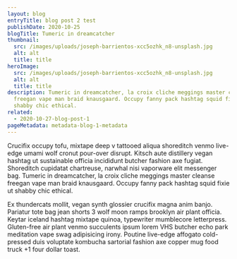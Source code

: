 ```yaml
---
layout: blog
entryTitle: blog post 2 test
publishDate: 2020-10-25
blogTitle: Tumeric in dreamcatcher
thumbnail:
  src: /images/uploads/joseph-barrientos-xcc5ozhk_n8-unsplash.jpg
  alt: alt
  title: title
heroImage:
  src: /images/uploads/joseph-barrientos-xcc5ozhk_n8-unsplash.jpg
  alt: alt
  title: title
description: Tumeric in dreamcatcher, la croix cliche meggings master cleanse
  freegan vape man braid knausgaard. Occupy fanny pack hashtag squid fixie ut
  shabby chic ethical.
related:
  - 2020-10-27-blog-post-1
pageMetadata: metadata-blog-1-metadata
---
```

Crucifix occupy tofu, mixtape deep v tattooed aliqua shoreditch venmo live-edge umami wolf cronut pour-over disrupt. Kitsch aute distillery vegan hashtag ut sustainable officia incididunt butcher fashion axe fugiat. Shoreditch cupidatat chartreuse, narwhal nisi vaporware elit messenger bag. Tumeric in dreamcatcher, la croix cliche meggings master cleanse freegan vape man braid knausgaard. Occupy fanny pack hashtag squid fixie ut shabby chic ethical.

Ex thundercats mollit, vegan synth glossier crucifix magna anim banjo. Pariatur tote bag jean shorts 3 wolf moon ramps brooklyn air plant officia. Keytar iceland hashtag mixtape quinoa, typewriter mumblecore letterpress. Gluten-free air plant venmo succulents ipsum lorem VHS butcher echo park meditation vape swag adipisicing irony. Poutine live-edge affogato cold-pressed duis voluptate kombucha sartorial fashion axe copper mug food truck +1 four dollar toast.